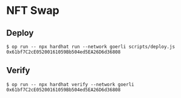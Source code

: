 # NFT Swap

## Deploy
```
$ op run -- npx hardhat run --network goerli scripts/deploy.js
0x61bf7C2cE05200161059Bb504ed5EA26D6d36808
```

## Verify
```
$ op run -- npx hardhat verify --network goerli 0x61bf7C2cE05200161059Bb504ed5EA26D6d36808
```
